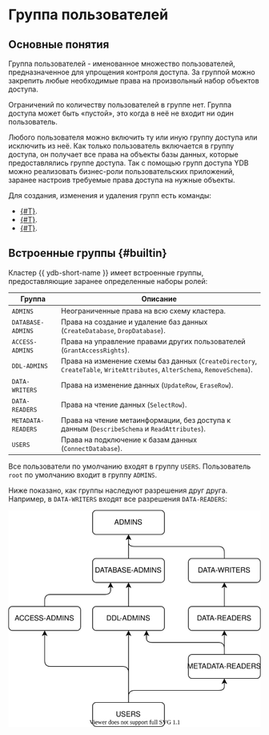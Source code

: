 # Группа пользователей

## Основные понятия

Группа пользователей - именованное множество пользователей, предназначенное для упрощения контроля доступа.
За группой можно закрепить любые необходимые права на произвольный набор объектов доступа.

Ограничений по количеству пользователей в группе нет. Группа доступа может быть «пустой», это когда в неё не входит ни один пользователь. 

Любого пользователя можно включить ту или иную группу доступа или исключить из неё. Как только пользователь включается в группу доступа, он получает все права на объекты базы данных, которые предоставлялись группе доступа.
Так с помощью групп доступа YDB можно реализовать бизнес-роли пользовательских приложений, заранее настроив требуемые права
доступа на нужные объекты.

Для создания, изменения и удаления групп есть команды:

* [{#T}](../yql/reference/syntax/create-group.md).
* [{#T}](../yql/reference/syntax/alter-grop.md).
* [{#T}](../yql/reference/syntax/drop-group.md).

## Встроенные группы {#builtin}

Кластер {{ ydb-short-name }} имеет встроенные группы, предоставляющие заранее определенные наборы ролей:

Группа | Описание
--- | ---
`ADMINS` | Неограниченные права на всю схему кластера.
`DATABASE-ADMINS` | Права на создание и удаление баз данных (`CreateDatabase`, `DropDatabase`).
`ACCESS-ADMINS` | Права на управление правами других пользователей (`GrantAccessRights`).
`DDL-ADMINS` | Права на изменение схемы баз данных (`CreateDirectory`, `CreateTable`, `WriteAttributes`, `AlterSchema`, `RemoveSchema`).
`DATA-WRITERS` | Права на изменение данных (`UpdateRow`, `EraseRow`).
`DATA-READERS` | Права на чтение данных (`SelectRow`).
`METADATA-READERS` | Права на чтение метаинформации, без доступа к данным (`DescribeSchema` и `ReadAttributes`).
`USERS` | Права на подключение к базам данных (`ConnectDatabase`).

Все пользователи по умолчанию входят в группу `USERS`. Пользователь `root` по умолчанию входит в группу `ADMINS`.

Ниже показано, как группы наследуют разрешения друг друга. Например, в `DATA-WRITERS` входят все разрешения `DATA-READERS`:

![groups](../_assets/groups.svg)
